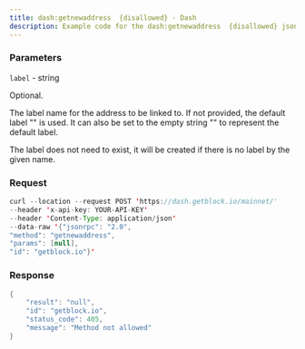 ```yaml
---
title: dash:getnewaddress  {disallowed} - Dash
description: Example code for the dash:getnewaddress  {disallowed} json-rpc method. Сomplete guide on how to use dash:getnewaddress  {disallowed} json-rpc in GetBlock.io Web3 documentation.
---
```


### Parameters


`label` - string

Optional.

The label name for the address to be linked to. If not provided, the
default label "" is used. It can also be set to the empty string "" to
represent the default label.

The label does not need to exist, it will be created if there is no
label by the given name.

### Request

``` java
curl --location --request POST 'https://dash.getblock.io/mainnet/' 
--header 'x-api-key: YOUR-API-KEY' 
--header 'Content-Type: application/json' 
--data-raw '{"jsonrpc": "2.0",
"method": "getnewaddress",
"params": [null],
"id": "getblock.io"}'
```

###  Response

``` java
{
    "result": "null",
    "id": "getblock.io",
    "status_code": 405,
    "message": "Method not allowed"
}
```

